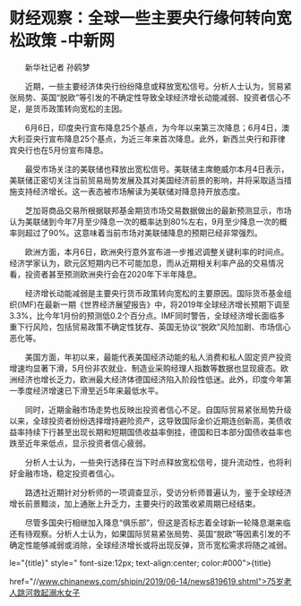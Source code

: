 # 财经观察：全球一些主要央行缘何转向宽松政策 -中新网

　　新华社记者 孙鸥梦

　　近期，一些主要经济体央行纷纷降息或释放宽松信号。分析人士认为，贸易紧张局势、英国“脱欧”等引发的不确定性导致全球经济增长动能减弱、投资者信心不足，是货币政策转向宽松的主因。

　　6月6日，印度央行宣布降息25个基点，为今年以来第三次降息；6月4日，澳大利亚央行宣布降息25个基点，为近三年来首次降息。此外，新西兰央行和菲律宾央行也在5月份宣布降息。

　　最受市场关注的美联储也释放出宽松信号。美联储主席鲍威尔本月4日表示，美联储正密切关注当前贸易局势发展及其对美国经济前景的影响，并将采取适当措施支持经济增长。这一表态被市场解读为美联储对降息持开放态度。

　　芝加哥商品交易所根据联邦基金期货市场交易数据做出的最新预测显示，市场认为美联储到今年7月至少降息一次的概率达到80%左右，9月至少降息一次的概率则超过了90%。这意味着当前市场对美联储降息的预期已经非常强烈。

　　欧洲方面，本月6日，欧洲央行意外宣布进一步推迟调整关键利率的时间点。经济学家认为，欧元区短期内已不可能加息，而从近期相关利率产品的交易情况看，投资者甚至预测欧洲央行会在2020年下半年降息。

　　经济增长动能减弱是主要央行货币政策转向宽松的主要原因。国际货币基金组织(IMF)在最新一期《世界经济展望报告》中，将2019年全球经济增长预期下调至3.3%，比今年1月份的预测低0.2个百分点。IMF同时警告，全球经济增长面临多重下行风险，包括贸易政策不确定性犹存、英国无协议“脱欧”风险加剧、市场信心恶化等。

　　美国方面，年初以来，最能代表美国经济动能的私人消费和私人固定资产投资增速均显著下滑，5月份非农就业、制造业采购经理人指数等数据也显现疲态。欧洲经济也增长乏力，欧洲最大经济体德国经济陷入阶段性低迷。此外，印度今年第一季度经济增速已下滑至近5年来最低水平。

　　同时，近期金融市场走势也反映出投资者信心不足。自国际贸易紧张局势升级以来，全球投资者纷纷选择增持避险资产，这导致国际金价近期连创新高，美债收益率持续下行甚至出现长期和短期国债收益率倒挂，德国和日本部分国债收益率也跌至近年来低点，显示投资者信心疲弱。

　　分析人士认为，一些央行选择在当下时点释放宽松信号，提升流动性，也将利好金融市场，稳定投资者信心。

　　路透社近期针对分析师的一项调查显示，受访分析师普遍认为，鉴于全球经济增长前景黯淡，加上通胀上升乏力，主要央行的政策收紧周期已经结束。

　　尽管多国央行相继加入降息“俱乐部”，但这是否标志着全球新一轮降息潮来临还有待观察。分析人士认为，如果国际贸易紧张局势、英国“脱欧”等因素引发的不确定性能够减弱或消除，全球经济增长或将出现反弹，货币宽松需求将随之减弱。

le="{title}" style=" font-size:12px; text-align:center; color:#000">{title}

href="//www.chinanews.com/shipin/2019/06-14/news819619.shtml">75岁老人跳河救起溺水女子
